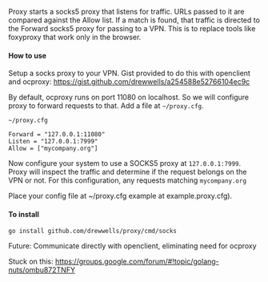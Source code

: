 Proxy starts a socks5 proxy that listens for traffic. URLs passed to it are compared against the Allow list. If a match is found, that traffic is directed to the Forward socks5 proxy for passing to a VPN. This is to replace tools like foxyproxy that work only in the browser.

#### How to use
Setup a socks proxy to your VPN. Gist provided to do this with openclient and ocproxy: https://gist.github.com/drewwells/a254588e52766104ec9c

By default, ocproxy runs on port 11080 on localhost. So we will configure proxy to forward requests to that. Add a file at `~/proxy.cfg`.

    ~/proxy.cfg

``` hcl
Forward = "127.0.0.1:11080"
Listen = "127.0.0.1:7999"
Allow = ["mycompany.org"]
```

Now configure your system to use a SOCKS5 proxy at `127.0.0.1:7999`. Proxy will inspect the traffic and determine if the request belongs on the VPN or not. For this configuration, any requests matching `mycompany.org`

Place your config file at ~/proxy.cfg example at example.proxy.cfg).

#### To install

    go install github.com/drewwells/proxy/cmd/socks

Future:
Communicate directly with openclient, eliminating need for ocproxy

Stuck on this: https://groups.google.com/forum/#!topic/golang-nuts/ombu872TNFY
